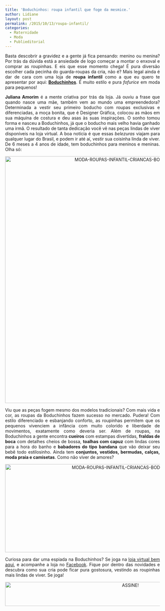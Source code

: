```yaml
---
title: 'Boduchinhos: roupa infantil que foge da mesmice.'
author: Lidiane
layout: post
permalink: /2015/10/13/roupa-infantil/
categories:
  - Maternidade
  - Moda
  - Publieditorial
---
```

<p align="justify">
  Basta descobrir a gravidez e a gente já fica pensando: menino ou menina? Por trás da dúvida está a ansiedade de logo começar a montar o enxoval e comprar as roupinhas. E eis que esse momento chega! É pura diversão escolher cada pecinha do guarda-roupas da cria, não é? Mais legal ainda é dar de cara com uma loja de <strong>roupa infantil</strong> como a que eu quero te apresentar por aqui: <strong><a href="http://boduchinhos.iluria.com/index.html" target="_blank" rel="noopener noreferrer">Boduchinhos</a></strong>. É muito estilo e pura <em>fofurice</em> em moda para pequenos!
</p>

<p align="justify">
  <strong>Juliana Amorim</strong> é a mente criativa por trás da loja. Já ouviu a frase que quando nasce uma mãe, também vem ao mundo uma empreendedora? Determinada a vestir seu primeiro boducho com roupas exclusivas e diferenciadas, a moça bonita, que é Designer Gráfica, colocou as mãos em sua máquina de costura e deu asas às suas inspirações. O sonho tomou forma e nasceu a Boduchinhos, já que o boducho mais velho havia ganhado uma irmã. O resultado de tanta dedicação você vê nas peças lindas de viver disponíveis na loja virtual. A boa notícia é que essas <em>belezuras</em> viajam para qualquer lugar do Brasil, e podem ir até aí, vestir sua coisinha linda de viver. De 6 meses a 4 anos de idade, tem boduchinhos para meninos e meninas. Olha só:
</p>

<p align="center">
  <a href="https://www.trololodemulher.com.br/2015/10/MODA-ROUPAS-INFANTIL-CRIANCAS-BODUCHINHOS.jpg"><img class="alignnone size-full wp-image-11575" src="https://www.trololodemulher.com.br/2015/10/MODA-ROUPAS-INFANTIL-CRIANCAS-BODUCHINHOS.jpg" alt="MODA-ROUPAS-INFANTIL-CRIANCAS-BODUCHINHOS" width="800" height="800" /></a>
</p>

<p align="justify">
  Viu que as peças fogem mesmo dos modelos tradicionais? Com mais vida e cor, as roupas da Boduchinhos fazem sucesso no mercado. Pudera! Com estilo diferenciado e esbanjando conforto, as roupinhas permitem que os pequenos vivenciem a infância com muito colorido e liberdade de movimentos, exatamente como deveria ser. Além de roupas, na Boduchinhos a gente encontra <strong>cueiros</strong> com estampas divertidas, <strong>fraldas de boca</strong> com detalhes cheios de bossa, <strong>toalhas com capuz</strong> com lindas cores para a hora do banho e <strong>babadores do tipo bandana</strong> que vão deixar seu bebê todo estilosinho. Ainda tem <strong>conjuntos, vestidos, bermudas, calças, moda praia e camisetas</strong>. Como não viver de amores?
</p>

<p align="center">
  <a href="https://www.trololodemulher.com.br/2015/10/MODA-ROUPAS-INFANTIL-CRIANCAS-BODUCHINHOS5.jpg"><img class="alignnone size-full wp-image-11577" src="https://www.trololodemulher.com.br/2015/10/MODA-ROUPAS-INFANTIL-CRIANCAS-BODUCHINHOS5.jpg" alt="MODA-ROUPAS-INFANTIL-CRIANCAS-BODUCHINHOS[5]" width="800" height="286" /></a>
</p>

<p align="justify">
  Curiosa para dar uma espiada na Boduchinhos? Se joga na <a href="http://boduchinhos.iluria.com/index.html" target="_blank" rel="noopener noreferrer">loja virtual bem aqui</a>, e acompanhe a loja no <a href="https://www.facebook.com/boduchinhos" target="_blank" rel="noopener noreferrer">Facebook</a>. Fique por dentro das novidades e descubra como sua cria pode ficar pura gostosura, vestindo as roupinhas mais lindas de viver. Se joga!
</p>

<p align="center">
  <a href="http://feedburner.google.com/fb/a/mailverify?uri=blogBichaFemea&loc=en_US" target="_blank" rel="noopener noreferrer"><img class="alignnone size-full wp-image-10439" src="https://www.trololodemulher.com.br/2014/09/ASSINE.png" alt="ASSINE!" width="800" height="78" /></a>
</p>